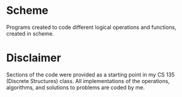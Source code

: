 # Scheme
Programs created to code different logical operations and functions, created in scheme.

# Disclaimer
Sections of the code were provided as a starting point in my CS 135 (Discrete Structures) class. All implementations of the operations, algorithms, and solutions to problems are coded by me.
